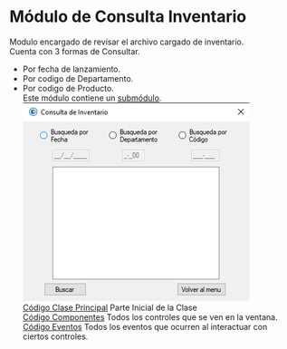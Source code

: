 # Módulo de Consulta Inventario
Modulo encargado de revisar el archivo cargado de inventario.  
Cuenta con 3 formas de Consultar.  
* Por fecha de lanzamiento.  
* Por codigo de Departamento.  
* Por codigo de Producto.  
Este módulo contiene un [submódulo](./SMConsulta.md).  
![alt text](../img/Consulta.png)  
[Código Clase Principal](../Consulta.cs) Parte Inicial de la Clase  
[Código Componentes](../Consulta_Elementos.cs) Todos los controles que se ven en la ventana.  
[Código Eventos](../Consulta_Eventos.cs) Todos los eventos que ocurren al interactuar con ciertos controles.